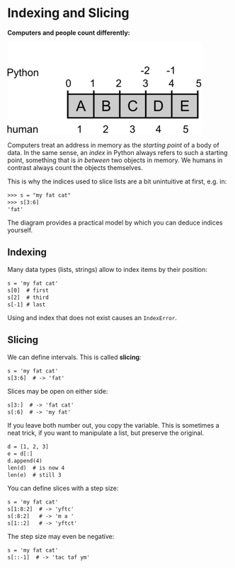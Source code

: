 
# Indexing and Slicing

**Computers and people count differently:**

![indices for humans and computers](./images/indexing.png)

Computers treat an address in memory as the *starting point* of a body of data. In the same sense, an *index* in Python always refers to such a starting point, something that is *in between* two objects in memory. We humans in contrast always count the objects themselves.

This is why the indices used to slice lists are a bit unintuitive at first, e.g. in:

    >>> s = "my fat cat"
    >>> s[3:6]
    'fat'

The diagram provides a practical model by which you can deduce indices yourself.

## Indexing

Many data types (lists, strings) allow to index items by their position:

    s = 'my fat cat'
    s[0]  # first
    s[2]  # third
    s[-1] # last

Using and index that does not exist causes an `IndexError`.

## Slicing

We can define intervals. This is called **slicing**:

    s = 'my fat cat'
    s[3:6]  # -> 'fat'

Slices may be open on either side:

    s[3:]  # -> 'fat cat'
    s[:6]  # -> 'my fat'

If you leave both number out, you copy the variable. This is sometimes a neat trick, if you want to manipulate a list, but preserve the original.

    d = [1, 2, 3]
    e = d[:]
    d.append(4)
    len(d)  # is now 4
    len(e)  # still 3

You can define slices with a step size:

    s = 'my fat cat'
    s[1:8:2]  # -> 'yftc'
    s[:8:2]   # -> 'm a '
    s[1::2]   # -> 'yftct'

The step size may even be negative:

    s = 'my fat cat'
    s[::-1]  # -> 'tac taf ym'
